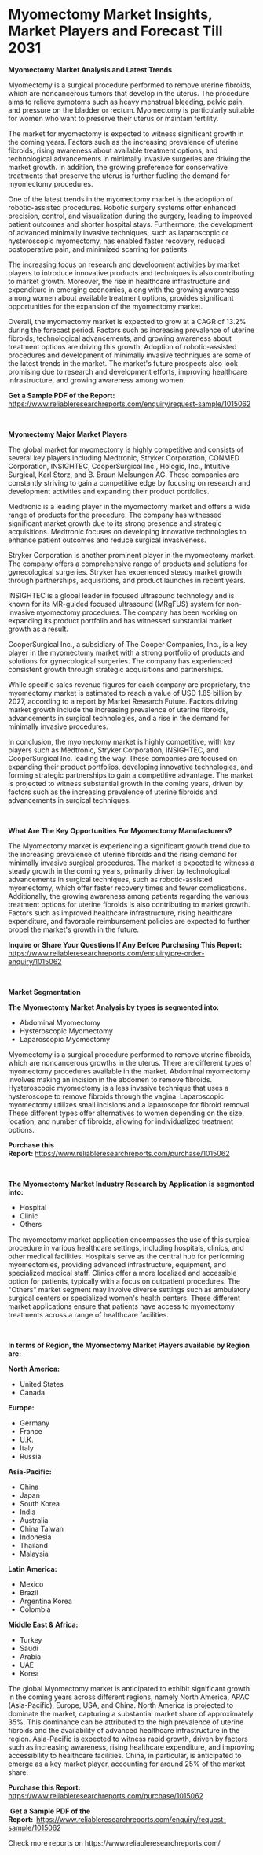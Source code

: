 <p><h1>Myomectomy Market Insights, Market Players and Forecast Till 2031</h1></p><p><strong>Myomectomy Market Analysis and Latest Trends</strong></p>
<p><p>Myomectomy is a surgical procedure performed to remove uterine fibroids, which are noncancerous tumors that develop in the uterus. The procedure aims to relieve symptoms such as heavy menstrual bleeding, pelvic pain, and pressure on the bladder or rectum. Myomectomy is particularly suitable for women who want to preserve their uterus or maintain fertility.</p><p>The market for myomectomy is expected to witness significant growth in the coming years. Factors such as the increasing prevalence of uterine fibroids, rising awareness about available treatment options, and technological advancements in minimally invasive surgeries are driving the market growth. In addition, the growing preference for conservative treatments that preserve the uterus is further fueling the demand for myomectomy procedures.</p><p>One of the latest trends in the myomectomy market is the adoption of robotic-assisted procedures. Robotic surgery systems offer enhanced precision, control, and visualization during the surgery, leading to improved patient outcomes and shorter hospital stays. Furthermore, the development of advanced minimally invasive techniques, such as laparoscopic or hysteroscopic myomectomy, has enabled faster recovery, reduced postoperative pain, and minimized scarring for patients.</p><p>The increasing focus on research and development activities by market players to introduce innovative products and techniques is also contributing to market growth. Moreover, the rise in healthcare infrastructure and expenditure in emerging economies, along with the growing awareness among women about available treatment options, provides significant opportunities for the expansion of the myomectomy market.</p><p>Overall, the myomectomy market is expected to grow at a CAGR of 13.2% during the forecast period. Factors such as increasing prevalence of uterine fibroids, technological advancements, and growing awareness about treatment options are driving this growth. Adoption of robotic-assisted procedures and development of minimally invasive techniques are some of the latest trends in the market. The market's future prospects also look promising due to research and development efforts, improving healthcare infrastructure, and growing awareness among women.</p></p>
<p><strong>Get a Sample PDF of the Report:&nbsp;</strong> <a href="https://www.reliableresearchreports.com/enquiry/request-sample/1015062">https://www.reliableresearchreports.com/enquiry/request-sample/1015062</a></p>
<p>&nbsp;</p>
<p><strong>Myomectomy Major Market Players</strong></p>
<p><p>The global market for myomectomy is highly competitive and consists of several key players including Medtronic, Stryker Corporation, CONMED Corporation, INSIGHTEC, CooperSurgical Inc., Hologic, Inc., Intuitive Surgical, Karl Storz, and B. Braun Melsungen AG. These companies are constantly striving to gain a competitive edge by focusing on research and development activities and expanding their product portfolios. </p><p>Medtronic is a leading player in the myomectomy market and offers a wide range of products for the procedure. The company has witnessed significant market growth due to its strong presence and strategic acquisitions. Medtronic focuses on developing innovative technologies to enhance patient outcomes and reduce surgical invasiveness. </p><p>Stryker Corporation is another prominent player in the myomectomy market. The company offers a comprehensive range of products and solutions for gynecological surgeries. Stryker has experienced steady market growth through partnerships, acquisitions, and product launches in recent years. </p><p>INSIGHTEC is a global leader in focused ultrasound technology and is known for its MR-guided focused ultrasound (MRgFUS) system for non-invasive myomectomy procedures. The company has been working on expanding its product portfolio and has witnessed substantial market growth as a result. </p><p>CooperSurgical Inc., a subsidiary of The Cooper Companies, Inc., is a key player in the myomectomy market with a strong portfolio of products and solutions for gynecological surgeries. The company has experienced consistent growth through strategic acquisitions and partnerships.</p><p>While specific sales revenue figures for each company are proprietary, the myomectomy market is estimated to reach a value of USD 1.85 billion by 2027, according to a report by Market Research Future. Factors driving market growth include the increasing prevalence of uterine fibroids, advancements in surgical technologies, and a rise in the demand for minimally invasive procedures.</p><p>In conclusion, the myomectomy market is highly competitive, with key players such as Medtronic, Stryker Corporation, INSIGHTEC, and CooperSurgical Inc. leading the way. These companies are focused on expanding their product portfolios, developing innovative technologies, and forming strategic partnerships to gain a competitive advantage. The market is projected to witness substantial growth in the coming years, driven by factors such as the increasing prevalence of uterine fibroids and advancements in surgical techniques.</p></p>
<p>&nbsp;</p>
<p><strong>What Are The Key Opportunities For Myomectomy Manufacturers?</strong></p>
<p><p>The Myomectomy market is experiencing a significant growth trend due to the increasing prevalence of uterine fibroids and the rising demand for minimally invasive surgical procedures. The market is expected to witness a steady growth in the coming years, primarily driven by technological advancements in surgical techniques, such as robotic-assisted myomectomy, which offer faster recovery times and fewer complications. Additionally, the growing awareness among patients regarding the various treatment options for uterine fibroids is also contributing to market growth. Factors such as improved healthcare infrastructure, rising healthcare expenditure, and favorable reimbursement policies are expected to further propel the market's growth in the future.</p></p>
<p><strong>Inquire or Share Your Questions If Any Before Purchasing This Report:</strong> <a href="https://www.reliableresearchreports.com/enquiry/pre-order-enquiry/1015062">https://www.reliableresearchreports.com/enquiry/pre-order-enquiry/1015062</a></p>
<p>&nbsp;</p>
<p><strong>Market Segmentation</strong></p>
<p><strong>The Myomectomy Market Analysis by types is segmented into:</strong></p>
<p><ul><li>Abdominal Myomectomy</li><li>Hysteroscopic Myomectomy</li><li>Laparoscopic Myomectomy</li></ul></p>
<p><p>Myomectomy is a surgical procedure performed to remove uterine fibroids, which are noncancerous growths in the uterus. There are different types of myomectomy procedures available in the market. Abdominal myomectomy involves making an incision in the abdomen to remove fibroids. Hysteroscopic myomectomy is a less invasive technique that uses a hysteroscope to remove fibroids through the vagina. Laparoscopic myomectomy utilizes small incisions and a laparoscope for fibroid removal. These different types offer alternatives to women depending on the size, location, and number of fibroids, allowing for individualized treatment options.</p></p>
<p><strong>Purchase this Report:&nbsp;</strong><a href="https://www.reliableresearchreports.com/purchase/1015062">https://www.reliableresearchreports.com/purchase/1015062</a></p>
<p>&nbsp;</p>
<p><strong>The Myomectomy Market Industry Research by Application is segmented into:</strong></p>
<p><ul><li>Hospital</li><li>Clinic</li><li>Others</li></ul></p>
<p><p>The myomectomy market application encompasses the use of this surgical procedure in various healthcare settings, including hospitals, clinics, and other medical facilities. Hospitals serve as the central hub for performing myomectomies, providing advanced infrastructure, equipment, and specialized medical staff. Clinics offer a more localized and accessible option for patients, typically with a focus on outpatient procedures. The "Others" market segment may involve diverse settings such as ambulatory surgical centers or specialized women's health centers. These different market applications ensure that patients have access to myomectomy treatments across a range of healthcare facilities.</p></p>
<p>&nbsp;</p>
<p><strong>In terms of Region, the Myomectomy Market Players available by Region are:</strong></p>
<p>
    <p> <strong> North America: </strong>
        <ul>
            <li>United States</li>
            <li>Canada</li>
        </ul>
        </p> 
    <p> <strong> Europe: </strong>
        <ul>
            <li>Germany</li>
            <li>France</li>
            <li>U.K.</li>
            <li>Italy</li>
            <li>Russia</li>
        </ul>
        </p> 
    <p> <strong> Asia-Pacific: </strong>
        <ul>
            <li>China</li>
            <li>Japan</li>
            <li>South Korea</li>
            <li>India</li>
            <li>Australia</li>
            <li>China Taiwan</li>
            <li>Indonesia</li>
            <li>Thailand</li>
            <li>Malaysia</li>
        </ul>
        </p> 
    <p> <strong> Latin America: </strong>
        <ul>
            <li>Mexico</li>
            <li>Brazil</li>
            <li>Argentina Korea</li>
            <li>Colombia</li>
        </ul>
        </p> 
    <p> <strong> Middle East & Africa: </strong>
        <ul>
            <li>Turkey</li>
            <li>Saudi</li>
            <li>Arabia</li>
            <li>UAE</li>
            <li>Korea</li>
        </ul>
    </p>
    </p>
<p><p>The global Myomectomy market is anticipated to exhibit significant growth in the coming years across different regions, namely North America, APAC (Asia-Pacific), Europe, USA, and China. North America is projected to dominate the market, capturing a substantial market share of approximately 35%. This dominance can be attributed to the high prevalence of uterine fibroids and the availability of advanced healthcare infrastructure in the region. Asia-Pacific is expected to witness rapid growth, driven by factors such as increasing awareness, rising healthcare expenditure, and improving accessibility to healthcare facilities. China, in particular, is anticipated to emerge as a key market player, accounting for around 25% of the market share.</p></p>
<p><strong>Purchase this Report: </strong><a href="https://www.reliableresearchreports.com/purchase/1015062">https://www.reliableresearchreports.com/purchase/1015062</a></p>
<p>&nbsp;<strong>Get a Sample PDF of the Report:&nbsp;&nbsp;</strong><a href="https://www.reliableresearchreports.com/enquiry/request-sample/1015062">https://www.reliableresearchreports.com/enquiry/request-sample/1015062</a></p>
<p><strong></strong></p>
<p>Check more reports on https://www.reliableresearchreports.com/</p>